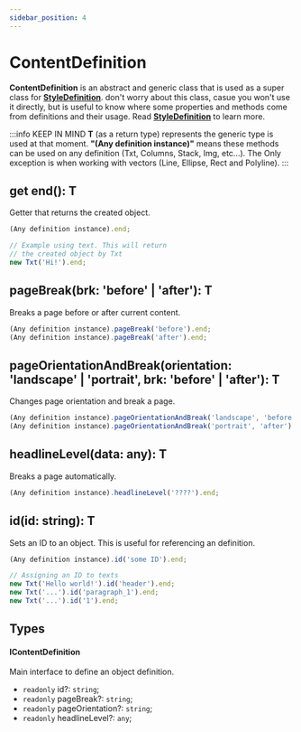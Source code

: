 ```yaml
---
sidebar_position: 4
---
```


# ContentDefinition

**ContentDefinition** is an abstract and generic class that is used as a super class for **[StyleDefinition](./style-definition.md)**. don't worry about this class, casue you won't use it directly, but is useful to know where some properties and methods come from definitions and their usage. Read **[StyleDefinition](./style-definition.md)** to learn more.

:::info KEEP IN MIND
**T** (as a return type) represents the generic type is used at that moment. **"(Any definition instance)"** means these methods can be used on any definition (Txt, Columns, Stack, Img, etc...). The Only exception is when working with vectors (Line, Ellipse, Rect and Polyline).
:::

## get end(): T

Getter that returns the created object.

```typescript
(Any definition instance).end;

// Example using text. This will return
// the created object by Txt
new Txt('Hi!').end;
```

## pageBreak(brk: 'before' | 'after'): T

Breaks a page before or after current content. 

```typescript
(Any definition instance).pageBreak('before').end;
(Any definition instance).pageBreak('after').end;
```

## pageOrientationAndBreak(orientation: 'landscape' | 'portrait', brk: 'before' | 'after'): T

Changes page orientation and break a page.

```typescript
(Any definition instance).pageOrientationAndBreak('landscape', 'before').end;
(Any definition instance).pageOrientationAndBreak('portrait', 'after').end;
```

## headlineLevel(data: any): T

Breaks a page automatically.

```typescript
(Any definition instance).headlineLevel('????').end;
```

## id(id: string): T

Sets an ID to an object. This is useful for referencing an definition.

```typescript
(Any definition instance).id('some ID').end;

// Assigning an ID to texts
new Txt('Hello world!').id('header').end;
new Txt('...').id('paragraph_1').end;
new Txt('...').id('1').end;
```

## Types

#### IContentDefinition

Main interface to define an object definition.

* `readonly` id?: `string`;
* `readonly` pageBreak?: `string`;
* `readonly` pageOrientation?: `string`;
* `readonly` headlineLevel?: `any`;
